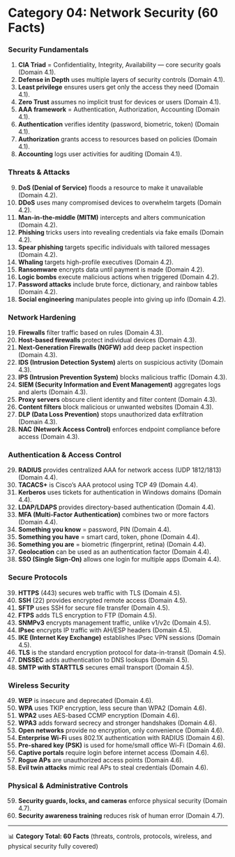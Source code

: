 # Category 04: Network Security (60 Facts)

### Security Fundamentals  
1. **CIA Triad** = Confidentiality, Integrity, Availability — core security goals (Domain 4.1).  
2. **Defense in Depth** uses multiple layers of security controls (Domain 4.1).  
3. **Least privilege** ensures users get only the access they need (Domain 4.1).  
4. **Zero Trust** assumes no implicit trust for devices or users (Domain 4.1).  
5. **AAA framework** = Authentication, Authorization, Accounting (Domain 4.1).  
6. **Authentication** verifies identity (password, biometric, token) (Domain 4.1).  
7. **Authorization** grants access to resources based on policies (Domain 4.1).  
8. **Accounting** logs user activities for auditing (Domain 4.1).  

### Threats & Attacks  
9. **DoS (Denial of Service)** floods a resource to make it unavailable (Domain 4.2).  
10. **DDoS** uses many compromised devices to overwhelm targets (Domain 4.2).  
11. **Man-in-the-middle (MITM)** intercepts and alters communication (Domain 4.2).  
12. **Phishing** tricks users into revealing credentials via fake emails (Domain 4.2).  
13. **Spear phishing** targets specific individuals with tailored messages (Domain 4.2).  
14. **Whaling** targets high-profile executives (Domain 4.2).  
15. **Ransomware** encrypts data until payment is made (Domain 4.2).  
16. **Logic bombs** execute malicious actions when triggered (Domain 4.2).  
17. **Password attacks** include brute force, dictionary, and rainbow tables (Domain 4.2).  
18. **Social engineering** manipulates people into giving up info (Domain 4.2).  

### Network Hardening  
19. **Firewalls** filter traffic based on rules (Domain 4.3).  
20. **Host-based firewalls** protect individual devices (Domain 4.3).  
21. **Next-Generation Firewalls (NGFW)** add deep packet inspection (Domain 4.3).  
22. **IDS (Intrusion Detection System)** alerts on suspicious activity (Domain 4.3).  
23. **IPS (Intrusion Prevention System)** blocks malicious traffic (Domain 4.3).  
24. **SIEM (Security Information and Event Management)** aggregates logs and alerts (Domain 4.3).  
25. **Proxy servers** obscure client identity and filter content (Domain 4.3).  
26. **Content filters** block malicious or unwanted websites (Domain 4.3).  
27. **DLP (Data Loss Prevention)** stops unauthorized data exfiltration (Domain 4.3).  
28. **NAC (Network Access Control)** enforces endpoint compliance before access (Domain 4.3).  

### Authentication & Access Control  
29. **RADIUS** provides centralized AAA for network access (UDP 1812/1813) (Domain 4.4).  
30. **TACACS+** is Cisco’s AAA protocol using TCP 49 (Domain 4.4).  
31. **Kerberos** uses tickets for authentication in Windows domains (Domain 4.4).  
32. **LDAP/LDAPS** provides directory-based authentication (Domain 4.4).  
33. **MFA (Multi-Factor Authentication)** combines two or more factors (Domain 4.4).  
34. **Something you know** = password, PIN (Domain 4.4).  
35. **Something you have** = smart card, token, phone (Domain 4.4).  
36. **Something you are** = biometric (fingerprint, retina) (Domain 4.4).  
37. **Geolocation** can be used as an authentication factor (Domain 4.4).  
38. **SSO (Single Sign-On)** allows one login for multiple apps (Domain 4.4).  

### Secure Protocols  
39. **HTTPS** (443) secures web traffic with TLS (Domain 4.5).  
40. **SSH** (22) provides encrypted remote access (Domain 4.5).  
41. **SFTP** uses SSH for secure file transfer (Domain 4.5).  
42. **FTPS** adds TLS encryption to FTP (Domain 4.5).  
43. **SNMPv3** encrypts management traffic, unlike v1/v2c (Domain 4.5).  
44. **IPsec** encrypts IP traffic with AH/ESP headers (Domain 4.5).  
45. **IKE (Internet Key Exchange)** establishes IPsec VPN sessions (Domain 4.5).  
46. **TLS** is the standard encryption protocol for data-in-transit (Domain 4.5).  
47. **DNSSEC** adds authentication to DNS lookups (Domain 4.5).  
48. **SMTP with STARTTLS** secures email transport (Domain 4.5).  

### Wireless Security  
49. **WEP** is insecure and deprecated (Domain 4.6).  
50. **WPA** uses TKIP encryption, less secure than WPA2 (Domain 4.6).  
51. **WPA2** uses AES-based CCMP encryption (Domain 4.6).  
52. **WPA3** adds forward secrecy and stronger handshakes (Domain 4.6).  
53. **Open networks** provide no encryption, only convenience (Domain 4.6).  
54. **Enterprise Wi-Fi** uses 802.1X authentication with RADIUS (Domain 4.6).  
55. **Pre-shared key (PSK)** is used for home/small office Wi-Fi (Domain 4.6).  
56. **Captive portals** require login before internet access (Domain 4.6).  
57. **Rogue APs** are unauthorized access points (Domain 4.6).  
58. **Evil twin attacks** mimic real APs to steal credentials (Domain 4.6).  

### Physical & Administrative Controls  
59. **Security guards, locks, and cameras** enforce physical security (Domain 4.7).  
60. **Security awareness training** reduces risk of human error (Domain 4.7).  

---

📊 **Category Total: 60 Facts** (threats, controls, protocols, wireless, and physical security fully covered)  
